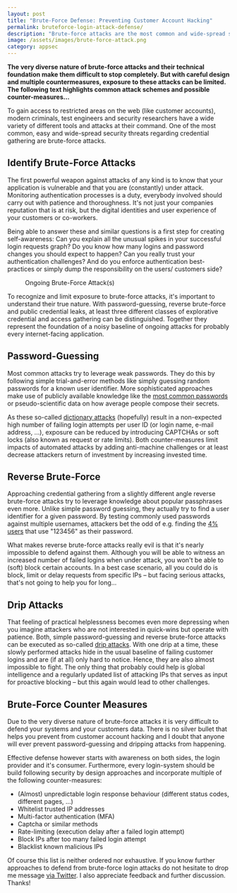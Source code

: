 ```yaml
---
layout: post
title: "Brute-Force Defense: Preventing Customer Account Hacking"
permalink: bruteforce-login-attack-defense/
description: "Brute-force attacks are the most common and wide-spread security threats not just to eCommerce but all restricted areas on the web. Let's see how to defend..."
image: /assets/images/brute-force-attack.png
category: appsec
---
```


**The very diverse nature of brute-force attacks and their technical foundation
make them difficult to stop completely. But with careful design and multiple
countermeasures, exposure to these attacks can be limited. The following text
highlights common attack schemes and possible counter-measures...**

To gain access to restricted areas on the web (like customer accounts), modern criminals, test engineers
and security researchers have a wide variety of different tools and attacks at their command.
One of the most common, easy and wide-spread security threats regarding credential
gathering are brute-force attacks.


## Identify Brute-Force Attacks

The first powerful weapon against attacks of any kind is to know that your
application is vulnerable and that you are (constantly) under attack. Monitoring
authentication processes is a duty, everybody involved should carry out with
patience and thoroughness. It's not just your companies reputation that is
at risk, but the digital identities and user experience of your customers or co-workers.

Being able to answer these and similar questions is a first step for creating
self-awareness: Can you explain all the unusual spikes in your successful login
requests graph? Do you know how many logins and password changes you should expect
to happen? Can you really trust your authentication challenges? And do you enforce
authentication best-practices or simply dump the responsibility on the users/ customers side?

<figure>
  <amp-img width="600" height="169" layout="responsive" src="/assets/images/brute-force-attack.png"></amp-img>
  <caption>Ongoing Brute-Force Attack(s)</caption>
</figure>

To recognize and limit exposure to brute-force attacks, it's important to understand their true nature.
With password-guessing, reverse brute-force and public credential leaks, at least three different classes of explorative credential and access gathering can be distinguished. Together they represent the foundation of a noisy baseline of ongoing attacks for probably every internet-facing application.

## Password-Guessing
Most common attacks try to leverage weak passwords. They do this by following simple trial-and-error methods like simply guessing random passwords for a known user identifier. More sophisticated approaches make use of publicly available knowledge like the [most common passwords](https://en.wikipedia.org/wiki/List_of_the_most_common_passwords) or pseudo-scientific data on how average people compose their secrets.

As these so-called [dictionary attacks](https://en.wikipedia.org/wiki/Dictionary_attack) (hopefully) result in a non-expected high number of failing login attempts per user ID (or login name, e-mail address, ...), exposure can be reduced by introducing CAPTCHAs or soft locks (also known as request or rate limits). Both counter-measures limit impacts of automated attacks by adding anti-machine challenges or at least decrease attackers return of investment by increasing invested time.

## Reverse Brute-Force
Approaching credential gathering from a slightly different angle reverse brute-force attacks try to leverage knowledge about popular passphrases even more. Unlike simple password guessing, they actually try to find a user identifier for a given password. By testing commonly used passwords against multiple usernames, attackers bet the odd of e.g. finding the [4% users](http://time.com/4639791/worst-passwords-2016/) that use "123456" as their password.

What makes reverse brute-force attacks really evil is that it's nearly impossible to defend against them. Although you will be able to witness an increased number of failed logins when under attack, you won't be able to (soft) block certain accounts. In a best case scenario, all you could do is block, limit or delay requests from specific IPs – but facing serious attacks, that's not going to help you for long...

## Drip Attacks

That feeling of practical helplessness becomes even more depressing when you imagine attackers who are not interested in quick-wins but operate with patience. Both, simple password-guessing and reverse brute-force attacks can be executed as so-called [drip attacks](https://perishablepress.com/brute-force-login-drip-attack/). With one drip at a time, these slowly performed attacks hide in the usual baseline of failing customer logins and are (if at all) only hard to notice. Hence, they are also almost impossible to fight. The only thing that probably could help is global intelligence and a regularly updated list of attacking IPs that serves as input for proactive blocking – but this again would lead to other challenges.

## Brute-Force Counter Measures
Due to the very diverse nature of brute-force attacks it is very difficult to defend your systems and your customers data. There is no silver bullet that helps you prevent from customer account hacking and I doubt that anyone will ever prevent password-guessing and dripping attacks from happening.

Effective defense however starts with awareness on both sides, the login provider and it's consumer. Furthermore, every login-system should be build following security by design approaches and incorporate multiple of the following counter-measures:

* (Almost) unpredictable login response behaviour (different status codes, different pages, ...)
* Whitelist trusted IP addresses
* Multi-factor authentication (MFA)
* Captcha or similar methods
* Rate-limiting (execution delay after a failed login attempt)
* Block IPs after too many failed login attempt
* Blacklist known malicious IPs

Of course this list is neither ordered nor exhaustive. If you know further approaches to defend from brute-force login attacks do not hesitate to drop me message [via Twitter](https://www.twitter.com/jbspeakr). I also appreciate feedback and further discussion. Thanks!
